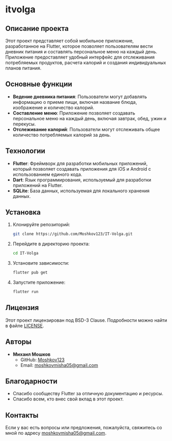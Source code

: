 # itvolga

## Описание проекта

Этот проект представляет собой мобильное приложение, разработанное на Flutter, которое позволяет пользователям вести дневник питания и составлять персональное меню на каждый день. Приложение предоставляет удобный интерфейс для отслеживания потребляемых продуктов, расчета калорий и создания индивидуальных планов питания.

## Основные функции

- **Ведение дневника питания**: Пользователи могут добавлять информацию о приеме пищи, включая название блюда, изображение и количество калорий.
- **Составление меню**: Приложение позволяет создавать персональное меню на каждый день, включая завтрак, обед, ужин и перекусы.
- **Отслеживание калорий**: Пользователи могут отслеживать общее количество потребляемых калорий за день.

## Технологии

- **Flutter**: Фреймворк для разработки мобильных приложений, который позволяет создавать приложения для iOS и Android с использованием единого кода.
- **Dart**: Язык программирования, используемый для разработки приложений на Flutter.
- **SQLite**: База данных, используемая для локального хранения данных.

## Установка

1. Клонируйте репозиторий:
   ```bash
   git clone https://github.com/Moshkov123/IT-Volga.git
   ```

2. Перейдите в директорию проекта:
   ```bash
   cd IT-Volga
   ```

3. Установите зависимости:
   ```bash
   flutter pub get
   ```

4. Запустите приложение:
   ```bash
   flutter run
   ```

## Лицензия

Этот проект лицензирован под BSD-3 Clause. Подробности можно найти в файле [LICENSE](https://spdx.org/licenses/BSD-3-Clause.html).

## Авторы

- **Михаил Мошков**
    - GitHub: [Moshkov123](https://github.com/Moshkov123)
    - Email: [moshkovmisha05@gmail.com](mailto:moshkovmisha05@gmail.com)

## Благодарности

- Спасибо сообществу Flutter за отличную документацию и ресурсы.
- Спасибо всем, кто внес свой вклад в этот проект.

## Контакты
Если у вас есть вопросы или предложения, пожалуйста, свяжитесь со мной по адресу [moshkovmisha05@gmail.com](mailto:moshkovmisha05@gmail.com).

